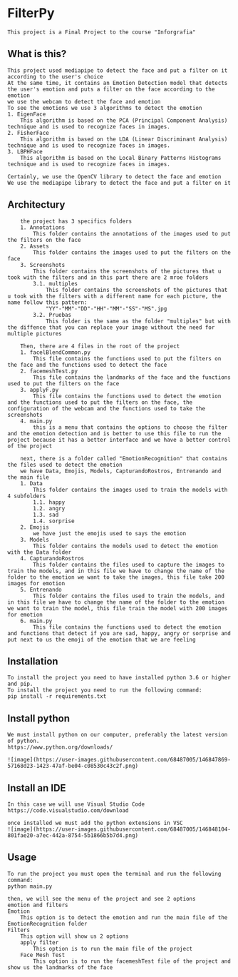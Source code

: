 # FilterPy
    This project is a Final Project to the course "Inforgrafia" 

## What is this?
    This project used mediapipe to detect the face and put a filter on it according to the user's choice
    At the same time, it contains an Emotion Detection model that detects the user's emotion and puts a filter on the face according to the emotion
    we use the webcam to detect the face and emotion
    To see the emotions we use 3 algorithms to detect the emotion
    1. EigenFace
        This algorithm is based on the PCA (Principal Component Analysis) technique and is used to recognize faces in images.
    2. FisherFace
        This algorithm is based on the LDA (Linear Discriminant Analysis) technique and is used to recognize faces in images.
    3. LBPHFace
        This algorithm is based on the Local Binary Patterns Histograms technique and is used to recognize faces in images.
    
    Certainly, we use the OpenCV library to detect the face and emotion
    We use the mediapipe library to detect the face and put a filter on it

## Architectury
        the project has 3 specifics folders
        1. Annotations
            This folder contains the annotations of the images used to put the filters on the face
        2. Assets
            This folder contains the images used to put the filters on the face
        3. Screenshots
            This folder contains the screenshots of the pictures that u took with the filters and in this part there are 2 mroe folders 
            3.1. multiples
                This folder contains the screenshots of the pictures that u took with the filters with a different name for each picture, the name follow this pattern:
                "YY"-"MM"-"DD"-"HH"-"MM"-"SS"-"MS".jpg
            3.2. Pruebas
                This folder is the same as the folder "multiples" but with the diffence that you can replace your image without the need for multiple pictures
        
        Then, there are 4 files in the root of the project
        1. facelBlendCommon.py
            This file contains the functions used to put the filters on the face and the functions used to detect the face
        2. facemeshTest.py
            This file contains the landmarks of the face and the functions used to put the filters on the face
        3. applyF.py
            This file contains the functions used to detect the emotion and the functions used to put the filters on the face, the configuration of the webcam and the functions used to take the screenshots
        4. main.py
            this is a menu that contains the options to choose the filter and the emotion detection and is better to use this file to run the project because it has a better interface and we have a better control of the project
        
        next, there is a folder called "EmotionRecognition" that contains the files used to detect the emotion
        we have Data, Emojis, Models, CapturandoRostros, Entrenando and the main file
        1. Data
            This folder contains the images used to train the models with 4 subfolders
            1.1. happy
            1.2. angry
            1.3. sad
            1.4. sorprise
        2. Emojis
            we have just the emojis used to says the emotion
        3. Models
            This folder contains the models used to detect the emotion with the Data folder
        4. CapturandoRostros
            This folder contains the files used to capture the images to train the models, and in this file we have to change the name of the folder to the emotion we want to take the images, this file take 200 images for emotion
        5. Entrenando
            This folder contains the files used to train the models, and in this file we have to change the name of the folder to the emotion we want to train the model, this file train the model with 200 images for emotion
        6. main.py
            This file contains the functions used to detect the emotion and functions that detect if you are sad, happy, angry or sorprise and put next to us the emoji of the emotion that we are feeling

## Installation
    To install the project you need to have installed python 3.6 or higher and pip.
    To install the project you need to run the following command:
    pip install -r requirements.txt

## Install python
    We must install python on our computer, preferably the latest version of python.
    https://www.python.org/downloads/

    ![image](https://user-images.githubusercontent.com/68487005/146847869-57168d23-1423-47af-be04-c08530c43c2f.png)

## Install an IDE
    In this case we will use Visual Studio Code  
    https://code.visualstudio.com/download

    once installed we must add the python extensions in VSC
    ![image](https://user-images.githubusercontent.com/68487005/146848104-801fae20-a7ec-442a-8754-5b1866b5b7d4.png)

## Usage
    To run the project you must open the terminal and run the following command:
    python main.py

    then, we will see the menu of the project and see 2 options 
    emotion and filters
    Emotion
        This option is to detect the emotion and run the main file of the EmotionRecognition folder
    Filters
        This option will show us 2 options 
        apply filter
            This option is to run the main file of the project
        Face Mesh Test
            This option is to run the facemeshTest file of the project and show us the landmarks of the face

